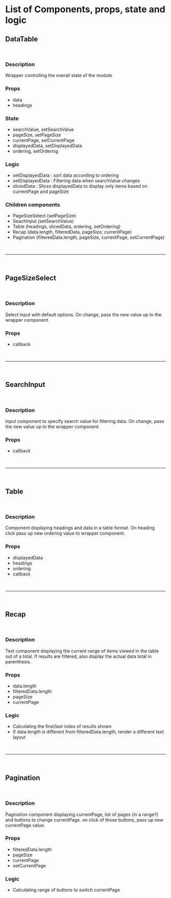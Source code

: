 # List of Components, props, state and logic

## DataTable

<br>

### Description

Wrapper controlling the overall state of the module

### Props

- data
- headings

### State

- searchValue, setSearchValue
- pageSize, setPageSize
- currentPage, setCurrentPage
- displayedData, setDisplayedData
- ordering, setOrdering

### Logic

- setDisplayedData : sort data according to ordering
- setDisplayedData : Filtering data when searchValue changes
- slicedData : Slices displayedData to display only items based on currentPage and pageSize

### Children components

- PageSizeSelect (setPageSize)
- SeachInput (setSearchValue)
- Table (headings, slicedData, ordering, setOrdering)
- Recap (data.length, filteredData, pageSize, currentPage)
- Pagination (filteredData.length, pageSize, currentPage, setCurrentPage)

<br>

---

<br>

## PageSizeSelect

<br>

### Description

Select input with default options. On change, pass the new value up to the wrapper component.

### Props

- callback

<br>

---

<br>

## SearchInput

<br>

### Description

Input component to specify search value for filtering data. On change, pass the new value up to the wrapper component.

### Props

- callback

<br>

---

<br>

## Table

<br>

### Description

Component displaying headings and data in a table format. On heading click pass up new ordering value to wrapper component.

### Props

- displayedData
- headings
- ordering
- callback

<br>

---

<br>

## Recap

<br>

### Description

Text component displaying the current range of items viewed in the table out of a total. If results are filtered, also display the actual data total in parenthesis.

### Props

- data.length
- filteredData.length
- pageSize
- currentPage

### Logic

- Calculating the first/last index of results shown
- If data.length is different from filteredData.length, render a different text layout

<br>

---

<br>

## Pagination

<br>

### Description

Pagination component displaying currentPage, list of pages (in a range?) and buttons to change currentPage. on click of those buttons, pass up new currentPage value.

### Props

- filteredData.length
- pageSize
- currentPage
- setCurrentPage

### Logic

- Calculating range of buttons to switch currentPage
